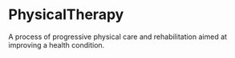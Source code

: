 # PhysicalTherapy

A process of progressive physical care and rehabilitation aimed at improving a health condition.
